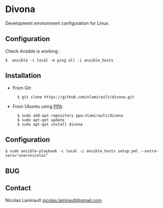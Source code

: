 Divona
======

Development environment configuration for Linux.

Configuration
-------------

Check Ansible is working :

    $  ansible -c local -m ping all -i ansible_hosts

Installation
------------

* From Git:

        $ git clone https://github.com/nlamirault/divona.git

* From Ubuntu using [PPA](https://launchpad.net/~nlamirault/+archive/divona):

        $ sudo add-apt-repository ppa:nlamirault/divona
		$ sudo apt-get update
		$ sudo apt-get install divona

Configuration
-------------

    $ sudo ansible-playbook -c local -i ansible_hosts setup.yml --extra-vars="user=nicolas"


BUG
---


Contact
-------

Nicolas Lamirault <nicolas.lamirault@gmail.com>

